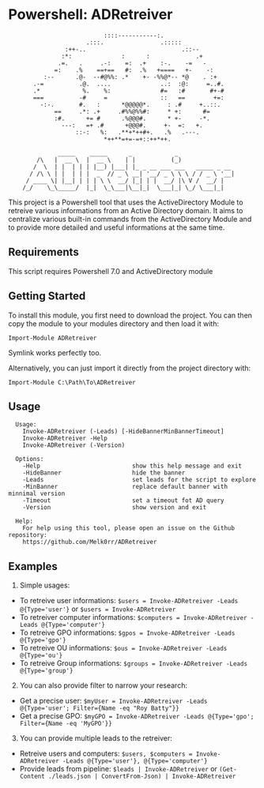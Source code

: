 # Powershell: ADRetreiver


```
                           ::::-----------:.
                      .:::.                .:::::
                :++-..                           .::--
               :*:              :      :             .+
              .=.   .     .-:    =:  .+    :-.    -=   -
             =:    .%    ==+==   #:  .%   +====   +-    -:
          :--      .@-  --#@%%: .*    +- -%%@*-- *@    . :+
       .-=          .@.  ....              ..:  :@:     =..#.
       .*            %.    %:              #=   :#       #+-#
       ===          -#     =               ::   ==        +=:
         -:-.       #.   :      *@@@@@*.     : .#     +..::.
             ==     .*: .+     .#%%@%%#:     * +:      #=
             :#.      += #      .%@@@#.      * +-     -*.
               ---:   =+ .#      +@@@#.     +-  =:   +.
                   ::-:   %:   .**+*++#+.   .%   .---.
                           *++**=+=-=+::++*++.

              _____    _____      _            _
        /\   |  __ \  |  __ \    | |          (_)
       /  \  | |  | | | |__) |___| |_ _ __ ___ ___   _____ _ __
      / /\ \ | |  | | |  _  // _ \ __| '__/ _ \ \ \ / / _ \ '__|
     / ____ \| |__| | | | \ \  __/ |_| | |  __/ |\ V /  __/ |
    /_/    \_\_____/  |_|  \_\___|\__|_|  \___|_| \_/ \___|_|

```

This project is a Powershell tool that uses the ActiveDirectory Module to retreive various informations from an Active Directory domain. It aims to centralize various built-in commands from the ActiveDirectory Module and to provide more detailed and useful informations at the same time.

## Requirements

This script requires Powershell 7.0 and ActiveDirectory module

## Getting Started

To install this module, you first need to download the project. You can then copy the module to your modules directory and then load it with:

`Import-Module ADRetreiver`

Symlink works perfectly too.

Alternatively, you can just import it directly from the project directory with:

`Import-Module C:\Path\To\ADRetreiver`

## Usage
      Usage:
        Invoke-ADRetreiver (-Leads) [-HideBannerMinBannerTimeout]
        Invoke-ADRetreiver -Help
        Invoke-ADRetreiver (-Version)
        
      Options:
        -Help                          show this help message and exit
        -HideBanner                    hide the banner
        -Leads                         set leads for the script to explore
        -MinBanner                     replace default banner with minnimal version
        -Timeout                       set a timeout fot AD query
        -Version                       show version and exit
      
      Help:
        For help using this tool, please open an issue on the Github repository:
        https://github.com/Melk0rr/ADRetreiver


## Examples

1. Simple usages:
  - To retreive user informations: `$users = Invoke-ADRetreiver -Leads @{Type='user'}` or `$users = Invoke-ADRetreiver`
  - To retreiver computer informations: `$computers = Invoke-ADRetreiver -Leads @{Type='computer'}`
  - To retreive GPO informations: `$gpos = Invoke-ADRetreiver -Leads @{Type='gpo'}`
  - To retreive OU informations: `$ous = Invoke-ADRetreiver -Leads @{Type='ou'}`
  - To retreive Group informations: `$groups = Invoke-ADRetreiver -Leads @{Type='group'}`
2. You can also provide filter to narrow your research:
  - Get a precise user: `$myUser = Invoke-ADRetreiver -Leads @{Type='user'; Filter={Name -eq "Roy Batty"}} `
  - Get a precise GPO: `$myGPO = Invoke-ADRetreiver -Leads @{Type='gpo'; Filter={Name -eq 'MyGPO'}}`
3. You can provide multiple leads to the retreiver:
  - Retreive users and computers: `$users, $computers = Invoke-ADRetreiver -Leads @{Type='user'}, @{Type='computer'}`
  - Provide leads from pipeline: `$leads | Invoke-ADRetreiver` or `(Get-Content ./leads.json | ConvertFrom-Json) | Invoke-ADRetreiver`